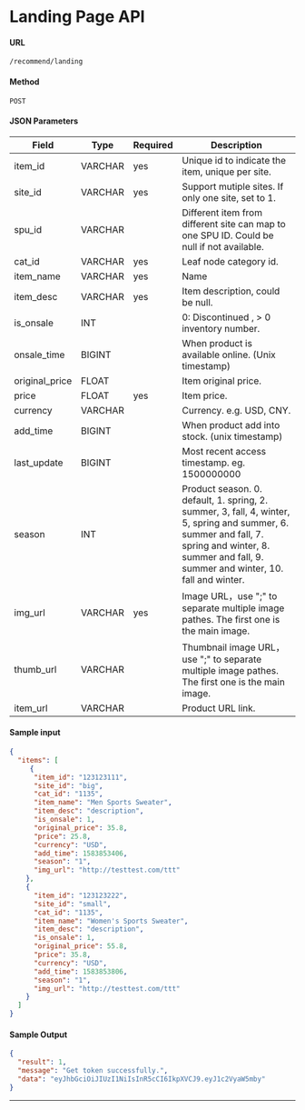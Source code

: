 
# **Landing Page API**

#### URL
`/recommend/landing`

#### Method
`POST`
#### **JSON Parameters**

Field  |   Type   | Required | Description
-------| ------------- | ------------ | ----------
item\_id	| VARCHAR	| yes | Unique id to indicate the item, unique per site.
site\_id	| VARCHAR	| yes | Support mutiple sites. If only one site, set to 1.
spu\_id	| VARCHAR	|  | Different item from different site can map to one SPU ID. Could be null if not available.
cat\_id	| VARCHAR	| yes | Leaf node category id.
item\_name	| VARCHAR	| yes | Name
item\_desc	| VARCHAR	| yes | Item description, could be null.
is\_onsale	| INT	| | 0: Discontinued , > 0 inventory number.
onsale\_time	| BIGINT | |	When product is available online. (Unix timestamp)
original\_price |	FLOAT |	| Item original price.
price	| FLOAT	| yes | Item price.
currency	| VARCHAR	| | Currency. e.g. USD, CNY.
add\_time	| BIGINT	| | When product add into stock. (unix timestamp)
last\_update	| BIGINT	| | Most recent access timestamp. eg. 1500000000
season	| INT	| | Product season. 0. default, 1. spring, 2. summer, 3, fall, 4, winter, 5, spring and summer, 6. summer and fall, 7. spring and winter, 8. summer and fall, 9. summer and winter, 10. fall and winter.
img\_url	| VARCHAR	| yes | Image URL，use ";" to separate multiple image pathes. The first one is the main image.
thumb\_url	| VARCHAR	 | | Thumbnail image URL，use ";" to separate multiple image pathes. The first one is the main image. 
item\_url	| VARCHAR	 | | Product URL link.

#### Sample input
```json
{
  "items": [
     {
      "item_id": "123123111",
      "site_id": "big",
      "cat_id": "1135",
      "item_name": "Men Sports Sweater",
      "item_desc": "description",
      "is_onsale": 1,
      "original_price": 35.8,
      "price": 25.8,
      "currency": "USD",
      "add_time": 1583853406,
      "season": "1",
      "img_url": "http://testtest.com/ttt"
    },
    {
      "item_id": "123123222",
      "site_id": "small",
      "cat_id": "1135",
      "item_name": "Women's Sports Sweater",
      "item_desc": "description",
      "is_onsale": 1,
      "original_price": 55.8,
      "price": 35.8,
      "currency": "USD",
      "add_time": 1583853806,
      "season": "1",
      "img_url": "http://testtest.com/ttt"
    }
  ]
}
```

#### **Sample Output**

```json
{
  "result": 1,
  "message": "Get token successfully.",
  "data": "eyJhbGciOiJIUzI1NiIsInR5cCI6IkpXVCJ9.eyJ1c2VyaW5mby"
}
```

----

